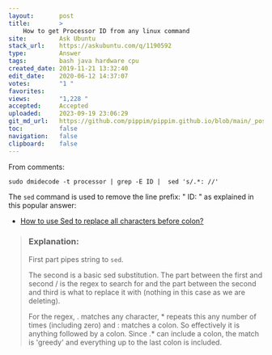 ```yaml
---
layout:       post
title:        >
    How to get Processor ID from any linux command
site:         Ask Ubuntu
stack_url:    https://askubuntu.com/q/1190592
type:         Answer
tags:         bash java hardware cpu
created_date: 2019-11-21 13:32:40
edit_date:    2020-06-12 14:37:07
votes:        "1 "
favorites:    
views:        "1,228 "
accepted:     Accepted
uploaded:     2023-09-19 23:06:29
git_md_url:   https://github.com/pippim/pippim.github.io/blob/main/_posts/2019/2019-11-21-How-to-get-Processor-ID-from-any-linux-command.md
toc:          false
navigation:   false
clipboard:    false
---
```


From comments:

``` 
sudo dmidecode -t processor | grep -E ID |  sed 's/.*: //'
```

The `sed` command is used to remove the line prefix: "       ID: " as explained in this popular answer:

- [How to use Sed to replace all characters before colon?](https://unix.stackexchange.com/questions/136794/how-to-use-sed-to-replace-all-characters-before-colon)

> ### Explanation:  
>   
> First part pipes string to `sed`.  
>   
> The second is a basic sed substitution. The part between the first and  
> second / is the regex to search for and the part between the second  
> and third is what to replace it with (nothing in this case as we are  
> deleting).  
>   
> For the regex, . matches any character, * repeats this any number of  
> times (including zero) and : matches a colon. So effectively it is  
> anything followed by a colon. Since .* can include a colon, the match  
> is 'greedy' and everything up to the last colon is included.  

